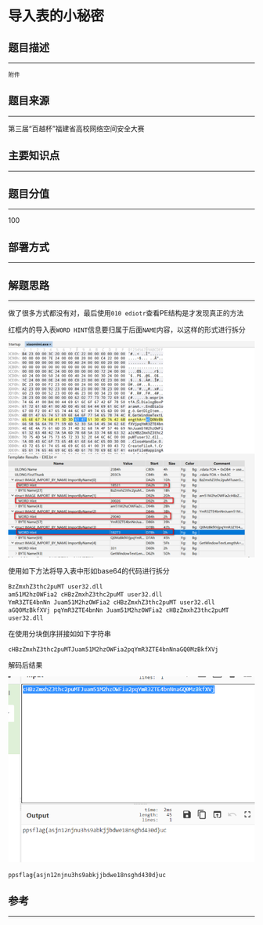 # 导入表的小秘密

## 题目描述
---
```
附件
```

## 题目来源
---
第三届“百越杯”福建省高校网络空间安全大赛

## 主要知识点
---


## 题目分值
---
100

## 部署方式
---


## 解题思路
---

做了很多方式都没有对，最后使用`010 ediotr`查看PE结构是才发现真正的方法

红框内的导入表`WORD HINT`信息要归属于后面`NAME`内容，以这样的形式进行拆分

![](images/2021-06-13-17-08-32.png)

使用如下方法将导入表中形如base64的代码进行拆分

```
BzZmxhZ3thc2puMT user32.dll
am51M2hzOWFia2 cHBzZmxhZ3thc2puMT user32.dll
YmR3ZTE4bnNn Juam51M2hzOWFia2 cHBzZmxhZ3thc2puMT user32.dll
aGQ0MzBkfXVj pqYmR3ZTE4bnNn Juam51M2hzOWFia2 cHBzZmxhZ3thc2puMT user32.dll
```

在使用分块倒序拼接如如下字符串

```
cHBzZmxhZ3thc2puMTJuam51M2hzOWFia2pqYmR3ZTE4bnNnaGQ0MzBkfXVj

```

解码后结果

![](images/2021-06-13-17-07-48.png)

```
ppsflag{asjn12njnu3hs9abkjjbdwe18nsghd430d}uc
```

## 参考
---
